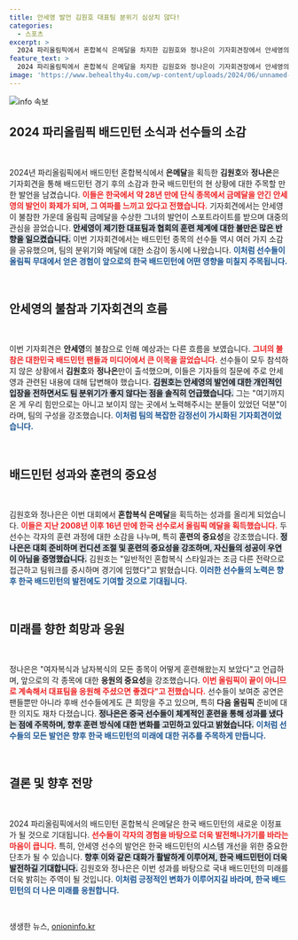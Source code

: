 ```yaml
---
title: 안세영 발언 김원호 대표팀 분위기 심상치 않다!
categories:
  - 스포츠
excerpt: >
  2024 파리올림픽에서 혼합복식 은메달을 차지한 김원호와 정나은이 기자회견장에서 안세영의 불참과 불만으로 혼잡한 분위기를 전했습니다. 한국 배드민턴의 향후 방향에 대한 뜨거운 쟁점이 되어가고 있습니다!
feature_text: >
  2024 파리올림픽에서 혼합복식 은메달을 차지한 김원호와 정나은이 기자회견장에서 안세영의 불참과 불만으로 혼잡한 분위기를 전했습니다. 한국 배드민턴의 향후 방향에 대한 뜨거운 쟁점이 되어가고 있습니다!
image: 'https://www.behealthy4u.com/wp-content/uploads/2024/06/unnamed-file.png'
---
```


<p><img src="https://www.behealthy4u.com/wp-content/uploads/2024/06/unnamed-file.png" alt="info 속보" /></p>

<h2 data-ke-size="size26">2024 파리올림픽 배드민턴 소식과 선수들의 소감</h2>

<p data-ke-size="size16">&nbsp;</p>

<p>2024년 파리올림픽에서 배드민턴 혼합복식에서 <strong>은메달</strong>을 획득한 <strong>김원호</strong>와 <strong>정나은</strong>은 기자회견을 통해 배드민턴 경기 후의 소감과 한국 배드민턴의 현 상황에 대한 주목할 만한 발언을 남겼습니다. <b><span style="color: #ee2323;">이들은 한국에서 약 28년 만에 단식 종목에서 금메달을 안긴 안세영의 발언이 화제가 되며, 그 여파를 느끼고 있다고 전했습니다.</span></b> 기자회견에서는 안세영이 불참한 가운데 올림픽 금메달을 수상한 그녀의 발언이 스포트라이트를 받으며 대중의 관심을 끌었습니다. <b><span style="background-color: #21538527;">안세영이 제기한 대표팀과 협회의 훈련 체계에 대한 불만은 많은 반향을 일으켰습니다.</span></b> 이번 기자회견에서는 배드민턴 종목의 선수들 역시 여러 가지 소감을 공유했으며, 팀의 분위기와 메달에 대한 소감이 동시에 나왔습니다. <b><span style="color: #1a5490;">이처럼 선수들이 올림픽 무대에서 얻은 경험이 앞으로의 한국 배드민턴에 어떤 영향을 미칠지 주목됩니다.</span></b></p>

<p data-ke-size="size16">&nbsp;</p>

<h2 data-ke-size="size26">안세영의 불참과 기자회견의 흐름</h2>

<p data-ke-size="size16">&nbsp;</p>

<p>이번 기자회견은 <strong>안세영</strong>의 불참으로 인해 예상과는 다른 흐름을 보였습니다. <b><span style="color: #ee2323;">그녀의 불참은 대한민국 배드민턴 팬들과 미디어에서 큰 이목을 끌었습니다.</span></b> 선수들이 모두 참석하지 않은 상황에서 <strong>김원호</strong>와 <strong>정나은</strong>만이 출석했으며, 이들은 기자들의 질문에 주로 안세영과 관련된 내용에 대해 답변해야 했습니다. <b><span style="background-color: #21538527;">김원호는 안세영의 발언에 대한 개인적인 입장을 전하면서도 팀 분위기가 좋지 않다는 점을 솔직히 언급했습니다.</span></b> 그는 "여기까지 온 게 우리 힘만으로는 아니고 보이지 않는 곳에서 노력해주시는 분들이 있었던 덕분"이라며, 팀의 구성을 강조했습니다. <b><span style="color: #1a5490;">이처럼 팀의 복잡한 감정선이 가시화된 기자회견이었습니다.</span></b></p>

<p data-ke-size="size16">&nbsp;</p>

<h2 data-ke-size="size26">배드민턴 성과와 훈련의 중요성</h2>

<p data-ke-size="size16">&nbsp;</p>

<p>김원호와 정나은은 이번 대회에서 <strong>혼합복식 은메달</strong>을 획득하는 성과를 올리게 되었습니다. <b><span style="color: #ee2323;">이들은 지난 2008년 이후 16년 만에 한국 선수로서 올림픽 메달을 획득했습니다.</span></b> 두 선수는 각자의 훈련 과정에 대한 소감을 나누며, 특히 <strong>훈련의 중요성</strong>을 강조했습니다. <b><span style="background-color: #21538527;">정나은은 대회 준비하며 컨디션 조절 및 훈련의 중요성을 강조하며, 자신들의 성공이 우연이 아님을 증명했습니다.</span></b> 김원호는 "일반적인 혼합복식 스타일과는 조금 다른 전략으로 접근하고 팀워크를 중시하며 경기에 임했다"고 밝혔습니다. <b><span style="color: #1a5490;">이러한 선수들의 노력은 향후 한국 배드민턴의 발전에도 기여할 것으로 기대됩니다.</span></b></p>

<p data-ke-size="size16">&nbsp;</p>

<h2 data-ke-size="size26">미래를 향한 희망과 응원</h2>

<p data-ke-size="size16">&nbsp;</p>

<p>정나은은 "여자복식과 남자복식의 모든 종목이 어떻게 훈련해왔는지 보았다"고 언급하며, 앞으로의 각 종목에 대한 <strong>응원의 중요성</strong>을 강조했습니다. <b><span style="color: #ee2323;">이번 올림픽이 끝이 아니므로 계속해서 대표팀을 응원해 주셨으면 좋겠다"고 전했습니다.</span></b> 선수들이 보여준 공연은 팬들뿐만 아니라 후배 선수들에게도 큰 희망을 주고 있으며, 특히 <strong>다음 올림픽</strong> 준비에 대한 의지도 재차 다졌습니다. <b><span style="background-color: #21538527;">정나은은 중국 선수들이 체계적인 훈련을 통해 성과를 냈다는 점에 주목하며, 향후 훈련 방식에 대한 변화를 고민하고 있다고 밝혔습니다.</span></b> <b><span style="color: #1a5490;">이처럼 선수들의 모든 발언은 향후 한국 배드민턴의 미래에 대한 귀추를 주목하게 만듭니다.</span></b></p>

<p data-ke-size="size16">&nbsp;</p>

<h2 data-ke-size="size26">결론 및 향후 전망</h2>

<p data-ke-size="size16">&nbsp;</p>

<p>2024 파리올림픽에서의 배드민턴 혼합복식 은메달은 한국 배드민턴의 새로운 이정표가 될 것으로 기대됩니다. <b><span style="color: #ee2323;">선수들이 각자의 경험을 바탕으로 더욱 발전해나가기를 바라는 마음이 큽니다.</span></b> 특히, 안세영 선수의 발언은 한국 배드민턴의 시스템 개선을 위한 중요한 단초가 될 수 있습니다. <b><span style="background-color: #21538527;">향후 이와 같은 대화가 활발하게 이루어져, 한국 배드민턴이 더욱 발전하길 기대합니다.</span></b> 김원호와 정나은은 이번 성과를 바탕으로 국내 배드민턴의 미래를 더욱 밝히는 주역이 될 것입니다. <b><span style="color: #1a5490;">이처럼 긍정적인 변화가 이루어지길 바라며, 한국 배드민턴의 더 나은 미래를 응원합니다.</span></b></p>

<p data-ke-size="size16">&nbsp;</p>
생생한 뉴스, <a href="https://onioninfo.kr" rel="dofollow">onioninfo.kr</a>


